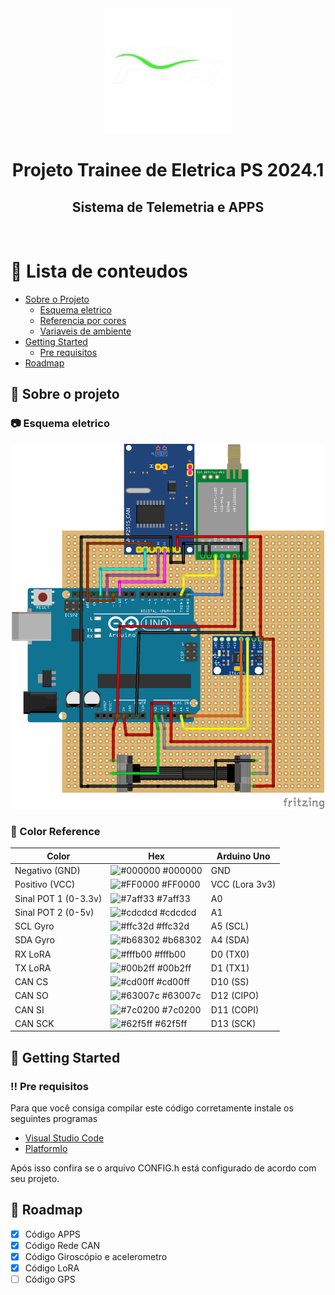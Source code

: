 <div align="center">

  <img src="assets/logo.png" alt="logo" width="200" height="auto" />
  <h1>Projeto Trainee de Eletrica PS 2024.1</h1>
  
  <h2>
    Sistema de Telemetria e APPS 
  </h2>

</div>

<br />

<!-- Table of Contents -->
# :notebook_with_decorative_cover: Lista de conteudos

- [Sobre o Projeto](#star2-sobre-o-projeto)
  * [Esquema eletrico](#camera-esquema-eletrico)
  * [Referencia por cores](#art-color-reference)
  * [Variaveis de ambiente](#variaveis-de-ambiente)
- [Getting Started](#toolbox-getting-started)
  * [Pre requisitos](#bangbang-pre-requisitos)
- [Roadmap](#compass-roadmap)

  

<!-- About the Project -->
## :star2: Sobre o projeto


<!-- Screenshots -->
### :camera: Esquema eletrico

<div align="center"> 

  <img src="assets/trabalho_bb.png" alt="eletrical-scheme" width="500" height="auto"/>
</div>

<!-- Color Reference -->
### :art: Color Reference

| Color             | Hex                                                                |Arduino Uno|
| ----------------- | ------------------------------------------------------------------ |-----------------|
| Negativo (GND) | ![#000000](https://via.placeholder.com/10/000000?text=+) #000000 | GND |
| Positivo (VCC) | ![#FF0000](https://via.placeholder.com/10/FF00006?text=+) #FF0000 | VCC (Lora 3v3)|
| Sinal POT 1 (0-3.3v) | ![#7aff33](https://via.placeholder.com/10/7aff33?text=+) #7aff33 | A0 |
| Sinal POT 2 (0-5v) | ![#cdcdcd](https://via.placeholder.com/10/cdcdcd?text=+) #cdcdcd | A1 |
| SCL Gyro | ![#ffc32d](https://via.placeholder.com/10/ffc32d?text=+) #ffc32d | A5 (SCL) |
| SDA Gyro | ![#b68302](https://via.placeholder.com/10/b68302?text=+) #b68302 | A4 (SDA)|
| RX LoRA | ![#fffb00](https://via.placeholder.com/10/fffb00?text=+) #fffb00 | D0 (TX0) |
| TX LoRA | ![#00b2ff](https://via.placeholder.com/10/00b2ff?text=+) #00b2ff | D1 (TX1) |
| CAN CS | ![#cd00ff](https://via.placeholder.com/10/cd00ff?text=+) #cd00ff | D10 (SS)|
| CAN SO | ![#63007c](https://via.placeholder.com/10/63007c?text=+) #63007c | D12 (CIPO)|
| CAN SI | ![#7c0200](https://via.placeholder.com/10/7c0200?text=+) #7c0200 | D11 (COPI)|
| CAN SCK | ![#62f5ff](https://via.placeholder.com/10/62f5ff?text=+) #62f5ff | D13 (SCK) |

<!-- Getting Started -->
## 	:toolbox: Getting Started

<!-- Prerequisites -->
### :bangbang: Pre requisitos

Para que você consiga compilar este código corretamente instale os seguintes programas

 - [Visual Studio Code]('https://code.visualstudio.com/')
 - [PlatformIo]('https://platformio.org/')


Após isso confira se o arquivo CONFIG.h está configurado de acordo com seu projeto.

<!-- Roadmap -->
## :compass: Roadmap

* [x] Código APPS
* [x] Código Rede CAN
* [x] Código Giroscópio e acelerometro
* [x] Código LoRA
* [ ] Código GPS
